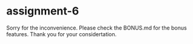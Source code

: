 # assignment-6

Sorry for the inconvenience. Please check the BONUS.md for the bonus features. Thank you for your considertation.
